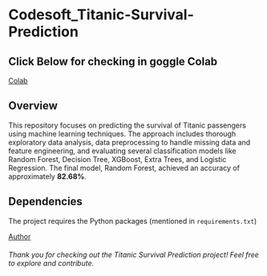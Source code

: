 # Codesoft_Titanic-Survival-Prediction

## Click Below for checking in goggle Colab 

[Colab](https://colab.research.google.com/drive/1JEOEja2p2_dx2XnKtFTx3VQhNTfCvuZ7#scrollTo=89d84482-a463-41f2-8c8e-2a52bff0163b)

  
## Overview

This repository focuses on predicting the survival of Titanic passengers using machine learning techniques. The approach includes thorough exploratory data analysis, data preprocessing to handle missing data and feature engineering, and evaluating several classification models like Random Forest, Decision Tree, XGBoost, Extra Trees, and Logistic Regression. The final model, Random Forest, achieved an accuracy of approximately **82.68%**.


## Dependencies

The project requires the Python packages (mentioned in `requirements.txt`)

 [Author](www.linkedin.com/in/vaibhav-vannale-2a051b28a)

###### Thank you for checking out the Titanic Survival Prediction project! Feel free to explore and contribute.


